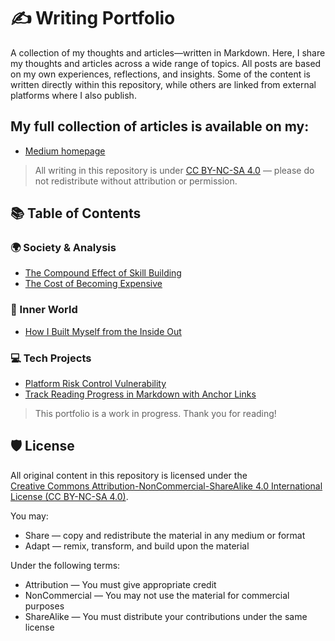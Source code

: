 # ✍️ Writing Portfolio

A collection of my thoughts and articles—written in Markdown.
Here, I share my thoughts and articles across a wide range of topics. All posts are based on my own experiences, reflections, and insights.
Some of the content is written directly within this repository, while others are linked from external platforms where I also publish. 

## My full collection of articles is available on my:

- [Medium homepage](https://medium.com/@tinejane68)

> All writing in this repository is under [CC BY-NC-SA 4.0](#-license) — please do not redistribute without attribution or permission.

## 📚 Table of Contents

### 🌍 Society & Analysis

- [The Compound Effect of Skill Building](society-and-analysis/The-Compound-Effect-of-Skill-Building.md)
- [The Cost of Becoming Expensive](society-and-analysis/The-Cost-of-Becoming-Expensive.md)

### 🌱 Inner World

- [How I Built Myself from the Inside Out](inner-world/Built-Myself-from-the-Inside-Out.md)

### 💻 Tech Projects

- [Platform Risk Control Vulnerability](tech-projects/Platform-Risk-Control-Vulnerability.md)
- [Track Reading Progress in Markdown with Anchor Links](tech-projects/Markdown-Reading-Tags.md)

> This portfolio is a work in progress. Thank you for reading!

## 🛡️ License

All original content in this repository is licensed under the  
[Creative Commons Attribution-NonCommercial-ShareAlike 4.0 International License (CC BY-NC-SA 4.0)](https://creativecommons.org/licenses/by-nc-sa/4.0/).

You may:
- Share — copy and redistribute the material in any medium or format  
- Adapt — remix, transform, and build upon the material

Under the following terms:
- Attribution — You must give appropriate credit  
- NonCommercial — You may not use the material for commercial purposes  
- ShareAlike — You must distribute your contributions under the same license
